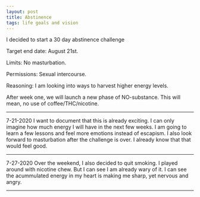 ```yaml
---
layout: post
title: Abstinence
tags: life goals and vision
---
```


I decided to start a 30 day abstinence challenge

Target end date: August 21st.

Limits: No masturbation.

Permissions: Sexual intercourse.

Reasoning: I am looking into ways to harvest higher energy levels.

After week one, we will launch a new phase of NO-substance.
This will mean, no use of coffee/THC/nicotine.

-----------

7-21-2020
I want to document that this is already exciting. I can only imagine how much energy I will have in the next few weeks.
I am going to learn a few lessons and feel more emotions instead of escapism.
I also look forward to masturbation after the challenge is over. I already know that that would feel good.

---------

7-27-2020
Over the weekend, I also decided to quit smoking. I played around with nicotine chew. But I can see I am already wary of it.
I can see the acummulated energy in my heart is making me sharp, yet nervous and angry.


---------




